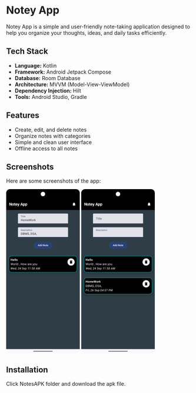 # Notey App

Notey App is a simple and user-friendly note-taking application designed to help you organize your thoughts, ideas, and daily tasks efficiently.

## Tech Stack
- **Language:** Kotlin
- **Framework:** Android Jetpack Compose
- **Database:** Room Database
- **Architecture:** MVVM (Model-View-ViewModel)
- **Dependency Injection:** Hilt
- **Tools:** Android Studio, Gradle

## Features
- Create, edit, and delete notes
- Organize notes with categories
- Simple and clean user interface
- Offline access to all notes


## Screenshots
Here are some screenshots of the app:

<img src="Notesappss/screenshot1.png" width="200">
<img src="Notesappss/screenshot2.png" width="200">





## Installation
Click NotesAPK folder and download the apk file.

